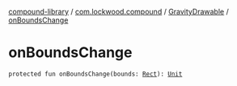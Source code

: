 [compound-library](../../index.md) / [com.lockwood.compound](../index.md) / [GravityDrawable](index.md) / [onBoundsChange](./on-bounds-change.md)

# onBoundsChange

`protected fun onBoundsChange(bounds: `[`Rect`](https://developer.android.com/reference/android/graphics/Rect.html)`): `[`Unit`](https://kotlinlang.org/api/latest/jvm/stdlib/kotlin/-unit/index.html)